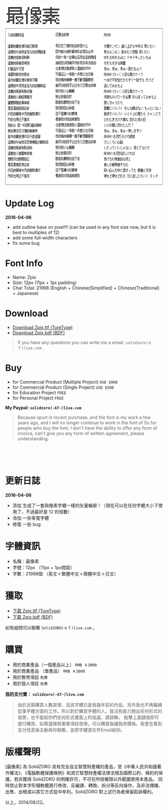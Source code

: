 <p>
<img src="./assets/img/logo_zpix_pix@2x.gif" width="180" height="74" >
<br>
<img src="./assets/img/Zpix_1.0_review@2x.gif" width="700" height="500" >
</p>

Update Log
========

**2016-04-06**
* add outline base on pixel!!! (can be used in any font size now, but it is best to multiples of 12)
* add some full-width characters
* fix some bug

Font Info
========

* Name: Zpix
* Size: 12px (11px + 1px padding)
* Char Total: 21998 (English + Chinese(Simplified) + Chinese(Traditional) + Japanese)


Download
========

* [Download Zpix.ttf (TureType)](https://raw.githubusercontent.com/SolidZORO/zpix-pixel-font/master/dist/Zpix.ttf)
* [Download Zpix.bdf (BDF)](https://raw.githubusercontent.com/SolidZORO/zpix-pixel-font/master/src/Zpix.bdf)

> If you have any questions you can write me a email. `solidzoro(ＡＴ)live.com` .


Buy
========

* for Commercial Product (Multiple Project) `USD $900`
* for Commercial Product (Single Project) `USD $500`
* for Education Project `FREE`
* for Personal Project `FREE`

**My Paypal: `solidzoro(-AT-)live.com`**

> Because spurt in recent purchase, and the font is my work a few years ago, and I will no longer continue to work in the font of So for people who buy the font, I don't have the ability to offer any form of invoice, can't give you any form of written agreement, please understanding.




<br>
<br>
<br>






更新日誌
========

**2016-04-06**
* 添加 生成了一套與像素字體一樣的矢量輪廓！（現在可以在任何字體大小下使用了，不過最好是 12 的倍數）
* 添加 一些等寬字體
* 修復 一些 bug


字體資訊
========

* 名稱：最像素
* 字號：12px （11px + 1px間距）
* 字數：21998個 （英文＋繁體中文＋簡體中文＋日文）




獲取
========

* [下载 Zpix.ttf (TureType)](https://raw.githubusercontent.com/SolidZORO/zpix-pixel-font/master/dist/Zpix.ttf)
* [下载 Zpix.bdf (BDF)](https://raw.githubusercontent.com/SolidZORO/zpix-pixel-font/master/src/Zpix.bdf)


如有疑問可以聯繫 `SolidZORO(ＡＴ)live.com` 。



購買
========

* 用於商業產品（一個產品以上） `RMB ￥3000`
* 用於商業產品 （單產品） `RMB ￥2000`
* 用於教育項目 `免費`
* 用於個人項目 `免費`

**我的支付寶： `solidzoro(-AT-)live.com`**

> 由於近期購買人數突增，且該字體已是我幾年前的作品，另外我也不再繼續從事字體方面的工作。所以對於購買字體的人，我沒有能力開出任何形式的發票，也不能給你們任何形式書面上的協議，請諒解。
點擊上面鏈接即可進行購買，如需選擇商業單項目使用，可以購買後讓我改價格。我會在看到支付信息後主動與你聯繫，並把字體源文件Email給你。




版權聲明
========

[最像素] 為 SolidZORO 具有完全自主智慧財產權的產品，受《中華人民共和國著作權法》、《電腦軟體保護條例》和其它智慧財產權法律法規及國際公約、條約的保護。若非獲得
SolidZORO 的明確許可，不可在所授權限以外範圍使用本產品。 同時禁止對本字形檔軟體進行修改、反編譯、轉換、拆分等反向操作，及非法傳播、出售、出租或以其它方式從中牟利。SolidZORO
對上述行為者保留起訴權利。

以上，2014/08/22。








